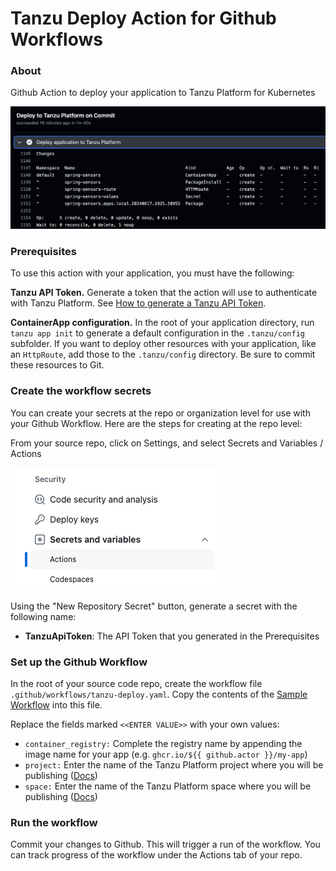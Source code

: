 # Tanzu Deploy Action for Github Workflows

### About

Github Action to deploy your application to Tanzu Platform for Kubernetes

![tanzu-deploy-action](images/preview.png)

### Prerequisites

To use this action with your application, you must have the following:

**Tanzu API Token.** Generate a token that the action will use to authenticate with Tanzu Platform. See [How to generate a Tanzu API Token](tanzu-api-token.md).

**ContainerApp configuration.** In the root of your application directory, run `tanzu app init` to generate a default configuration in the `.tanzu/config` subfolder. If you want to deploy other resources with your application, like an `HttpRoute`, add those to the `.tanzu/config` directory. Be sure to commit these resources to Git.

### Create the workflow secrets

You can create your secrets at the repo or organization level for use with your Github Workflow. Here are the steps for creating at the repo level:

From your source repo, click on Settings, and select Secrets and Variables / Actions

![Secrets](images/secrets.png)

Using the "New Repository Secret" button, generate a secret with the following name:

* **TanzuApiToken**: The API Token that you generated in the Prerequisites<br>


### Set up the Github Workflow

In the root of your source code repo, create the workflow file `.github/workflows/tanzu-deploy.yaml`. Copy the contents of the [Sample Workflow](sample-workflow.yaml) into this file.

Replace the fields marked `<<ENTER VALUE>>` with your own values:
* `container_registry:` Complete the registry name by appending the image name for your app (e.g. `ghcr.io/${{ github.actor }}/my-app`)
* `project:` Enter the name of the Tanzu Platform project where you will be publishing ([Docs](https://docs.vmware.com/en/VMware-Tanzu-Platform/services/create-manage-apps-tanzu-platform-k8s/getting-started-set-up-infra.html#create-project))
* `space:` Enter the name of the Tanzu Platform space where you will be publishing ([Docs](https://docs.vmware.com/en/VMware-Tanzu-Platform/services/create-manage-apps-tanzu-platform-k8s/getting-started-create-app-envmt.html#create-a-space-in-your-project))

### Run the workflow

Commit your changes to Github. This will trigger a run of the workflow. You can track progress of the workflow under the Actions tab of your repo.
